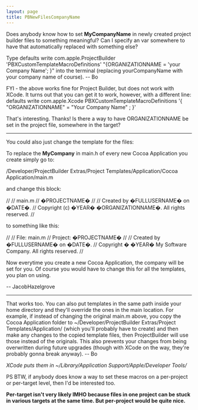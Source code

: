 ```yaml
---
layout: page
title: PBNewFilesCompanyName
---
```


Does anybody know how to set __MyCompanyName__ in newly created project builder files to something meaningful?  Can I specify an var somewhere to have that automatically replaced with something else?

Type     defaults write com.apple.ProjectBuilder 'PBXCustomTemplateMacroDefinitions' "{ORGANIZATIONNAME = 'your Company Name'; }" into the terminal (replacing yourCompanyName with your company name of course).  -- Bo

FYI - the above works fine for Project Builder, but does not work with XCode. It turns out that you can get it to work, however, with a different line:
     defaults write com.apple.Xcode PBXCustomTemplateMacroDefinitions '{ "ORGANIZATIONNAME" = "Your Company Name" ; }'

That's interesting.  Thanks!  Is there a way to have ORGANIZATIONNAME be set in the project file, somewhere in the target?

----

You could also just change the template for the files:

To replace the __MyCompany__ in main.h of every new Cocoa Application you create simply go to:

/Developer/ProjectBuilder Extras/Project Templates/Application/Cocoa Application/main.m

and change this block:

    
//
//  main.m
//  �PROJECTNAME�
//
//  Created by �FULLUSERNAME� on �DATE�.
//  Copyright (c) �YEAR� �ORGANIZATIONNAME�. All rights reserved.
//

to something like this:

//
//     File: main.m
//  Project: �PROJECTNAME�
//
//  Created by �FULLUSERNAME� on �DATE�.
//  Copyright � �YEAR� My Software Company. All rights reserved.
//


Now everytime you create a new Cocoa Application, the company will be set for you. Of course you would have to change this for all the templates, you plan on using.

-- JacobHazelgrove

----

That works too.  You can also put templates in the same path inside your home directory and they'll override the ones in the main location.  For example, if instead of changing the original main.m above, you copy the Cocoa Application folder to ~/Developer/ProjectBuilder Extras/Project Templates/Application/ (which you'll probably have to create) and then make any changes to the copied template files, then ProjectBuilder will use those instead of the originals.  This also prevents your changes from being overwritten during future upgrades (though with XCode on the way, they're probably gonna break anyway).  -- Bo

*XCode puts them in ~/Library/Application Support/Apple/Developer Tools/*

PS  BTW, if anybody does know a way to set these macros on a per-project or per-target level, then I'd be interested too.

**Per-target isn't very likely IMHO because files in one project can be stuck in various targets at the same time. But per-project would be quite nice.**

